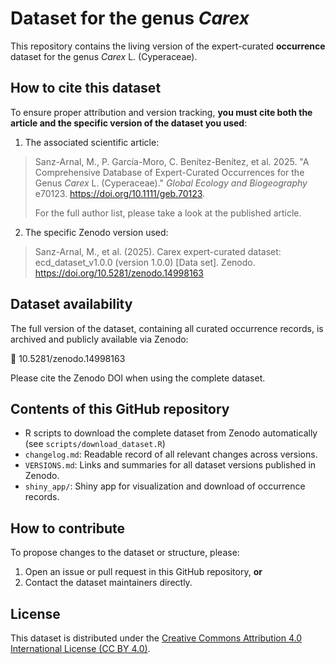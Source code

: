 # Dataset for the genus *Carex*

This repository contains the living version of the expert-curated **occurrence** dataset for the genus *Carex* L. (Cyperaceae).

## How to cite this dataset
To ensure proper attribution and version tracking, **you must cite both the article and the specific version of the dataset you used**:

1. The associated scientific article:
> Sanz-Arnal, M., P. García-Moro, C. Benítez-Benítez, et al.  2025. "A Comprehensive Database of Expert-Curated Occurrences for the Genus *Carex* L. (Cyperaceae)." *Global Ecology and Biogeography* e70123. https://doi.org/10.1111/geb.70123.
> 
> For the full author list, please take a look at the published article.

2. The specific Zenodo version used:
> Sanz-Arnal, M., et al. (2025). Carex expert-curated dataset: ecd_dataset_v1.0.0 (version 1.0.0) [Data set]. Zenodo. https://doi.org/10.5281/zenodo.14998163

## Dataset availability
The full version of the dataset, containing all curated occurrence records, is archived and publicly available via Zenodo:

🔗 10.5281/zenodo.14998163

Please cite the Zenodo DOI when using the complete dataset.

## Contents of this GitHub repository
- R scripts to download the complete dataset from Zenodo automatically (see `scripts/download_dataset.R`)
- `changelog.md`: Readable record of all relevant changes across versions.
- `VERSIONS.md`: Links and summaries for all dataset versions published in Zenodo.
- `shiny_app/`: Shiny app for visualization and download of occurrence records.

## How to contribute
To propose changes to the dataset or structure, please:
1. Open an issue or pull request in this GitHub repository, **or**
2. Contact the dataset maintainers directly.

## License
This dataset is distributed under the [Creative Commons Attribution 4.0 International License (CC BY 4.0)](https://creativecommons.org/licenses/by/4.0/).
